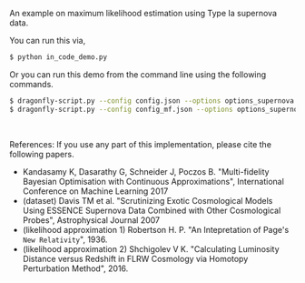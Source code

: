 
An example on maximum likelihood estimation using Type Ia supernova data.

You can run this via,
```bash
$ python in_code_demo.py
```
Or you can run this demo from the command line using the following commands.
```bash
$ dragonfly-script.py --config config.json --options options_supernova.txt
$ dragonfly-script.py --config config_mf.json --options options_supernova.txt # For multi-fidelity version
```

&nbsp;


References: If you use any part of this implementation, please cite the following papers.
  - Kandasamy K, Dasarathy G, Schneider J, Poczos B. "Multi-fidelity Bayesian Optimisation
    with Continuous Approximations", International Conference on Machine Learning 2017
  - (dataset) Davis TM et al. "Scrutinizing Exotic Cosmological Models Using ESSENCE
    Supernova Data Combined with Other Cosmological Probes", Astrophysical Journal 2007
  - (likelihood approximation 1) Robertson H. P. "An Intepretation of Page's ``New
    Relativity``", 1936.
  - (likelihood approximation 2) Shchigolev V K. "Calculating Luminosity Distance versus
    Redshift in FLRW Cosmology via Homotopy Perturbation Method", 2016.

